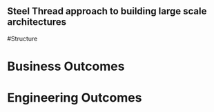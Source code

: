 ## Steel Thread approach to building large scale architectures

#Structure

# Business Outcomes
# Engineering Outcomes
    